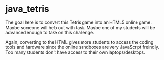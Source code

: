 # java_tetris

The goal here is to convert this Tetris game into an HTML5 online game.  Maybe someone will help out with task.  Maybe one of my students will be advanced enough to take on this challenge.

Again, converting to the HTML gives more students to access the coding tools and hardware since the online sandboxes are very JavaScript freindly.  Too many students don't have access to their own laptops/desktops.
